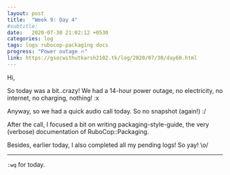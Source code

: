 ```yaml
---
layout: post
title:  "Week 9: Day 4"
#subtitle:
date:   2020-07-30 21:02:12 +0530
categories: log
tags: logs rubocop-packaging docs
progress: "Power outage 🔥"
link: https://gsocwithutkarsh2102.tk/log/2020/07/30/day60.html
---
```


Hi,

So today was a bit..crazy! We had a 14-hour power outage, no electricity,
no internet, no charging, nothing! :x

Anyway, so we had a quick audio call today. So no snapshot (again!) :/

After the call, I focused a bit on writing packaging-style-guide, the very
(verbose) documentation of RuboCop::Packaging.

Besides, earlier today, I also completed all my pending logs! So yay! \o/

---

`:wq` for today.
